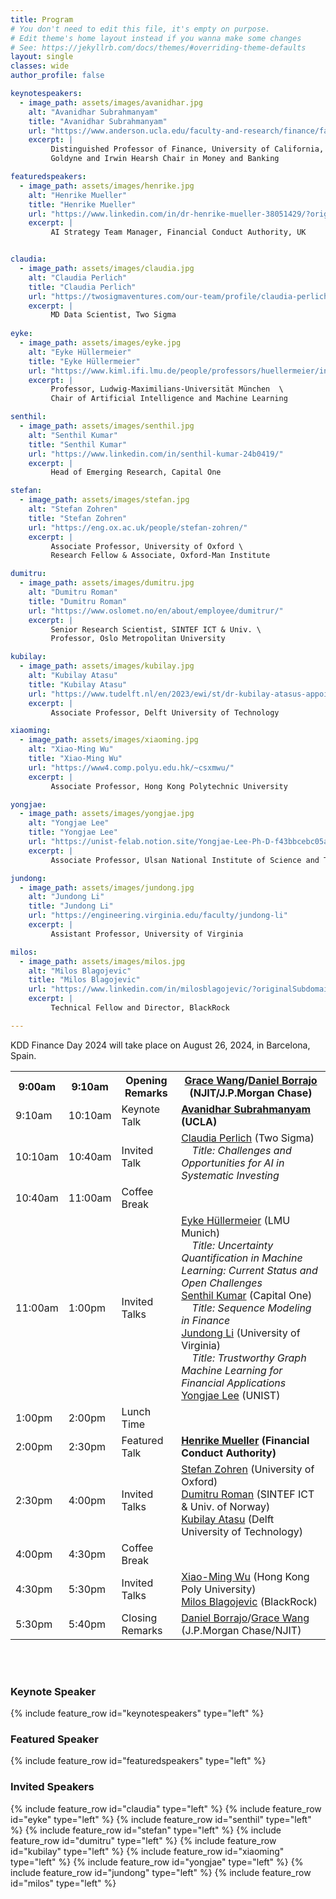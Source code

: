 ```yaml
---
title: Program
# You don't need to edit this file, it's empty on purpose.
# Edit theme's home layout instead if you wanna make some changes
# See: https://jekyllrb.com/docs/themes/#overriding-theme-defaults
layout: single
classes: wide
author_profile: false

keynotespeakers:
  - image_path: assets/images/avanidhar.jpg
    alt: "Avanidhar Subrahmanyam"
    title: "Avanidhar Subrahmanyam"
    url: "https://www.anderson.ucla.edu/faculty-and-research/finance/faculty/subrahmanyam"
    excerpt: |
         Distinguished Professor of Finance, University of California, Los Angeles  \
         Goldyne and Irwin Hearsh Chair in Money and Banking

featuredspeakers:
  - image_path: assets/images/henrike.jpg
    alt: "Henrike Mueller"
    title: "Henrike Mueller"
    url: "https://www.linkedin.com/in/dr-henrike-mueller-38051429/?originalSubdomain=uk"
    excerpt: |
         AI Strategy Team Manager, Financial Conduct Authority, UK


claudia:
  - image_path: assets/images/claudia.jpg
    alt: "Claudia Perlich"
    title: "Claudia Perlich"
    url: "https://twosigmaventures.com/our-team/profile/claudia-perlich/"
    excerpt: |
         MD Data Scientist, Two Sigma
    
eyke:
  - image_path: assets/images/eyke.jpg
    alt: "Eyke Hüllermeier"
    title: "Eyke Hüllermeier"
    url: "https://www.kiml.ifi.lmu.de/people/professors/huellermeier/index.html"
    excerpt: |
         Professor, Ludwig-Maximilians-Universität München  \
         Chair of Artificial Intelligence and Machine Learning

senthil:
  - image_path: assets/images/senthil.jpg
    alt: "Senthil Kumar"
    title: "Senthil Kumar"
    url: "https://www.linkedin.com/in/senthil-kumar-24b0419/"
    excerpt: |
         Head of Emerging Research, Capital One

stefan:
  - image_path: assets/images/stefan.jpg
    alt: "Stefan Zohren"
    title: "Stefan Zohren"
    url: "https://eng.ox.ac.uk/people/stefan-zohren/"
    excerpt: |
         Associate Professor, University of Oxford \
         Research Fellow & Associate, Oxford-Man Institute

dumitru:
  - image_path: assets/images/dumitru.jpg
    alt: "Dumitru Roman"
    title: "Dumitru Roman"
    url: "https://www.oslomet.no/en/about/employee/dumitrur/"
    excerpt: |
         Senior Research Scientist, SINTEF ICT & Univ. \
         Professor, Oslo Metropolitan University

kubilay:
  - image_path: assets/images/kubilay.jpg
    alt: "Kubilay Atasu"
    title: "Kubilay Atasu"
    url: "https://www.tudelft.nl/en/2023/ewi/st/dr-kubilay-atasus-appointment-as-associate-professor"
    excerpt: |
         Associate Professor, Delft University of Technology

xiaoming:
  - image_path: assets/images/xiaoming.jpg
    alt: "Xiao-Ming Wu"
    title: "Xiao-Ming Wu"
    url: "https://www4.comp.polyu.edu.hk/~csxmwu/"
    excerpt: |
         Associate Professor, Hong Kong Polytechnic University

yongjae:
  - image_path: assets/images/yongjae.jpg
    alt: "Yongjae Lee"
    title: "Yongjae Lee"
    url: "https://unist-felab.notion.site/Yongjae-Lee-Ph-D-f43bbcebc05a4697b56b42db61e3e221"
    excerpt: |
         Associate Professor, Ulsan National Institute of Science and Technology

jundong:
  - image_path: assets/images/jundong.jpg
    alt: "Jundong Li"
    title: "Jundong Li"
    url: "https://engineering.virginia.edu/faculty/jundong-li"
    excerpt: |
         Assistant Professor, University of Virginia

milos:
  - image_path: assets/images/milos.jpg
    alt: "Milos Blagojevic"
    title: "Milos Blagojevic"
    url: "https://www.linkedin.com/in/milosblagojevic/?originalSubdomain=rs"
    excerpt: |
         Technical Fellow and Director, BlackRock

---
```

KDD Finance Day 2024 will take place on August 26, 2024, in Barcelona, Spain.


<table class="tg">
<tbody>
  <tr>
    <th class="tg-feht">9:00am</th>
    <th class="tg-feht">9:10am</th>
    <th class="tg-feht">Opening Remarks</th>
    <th class="tg-feht"><a href="https://web.njit.edu/~gwang/">Grace Wang</a>/<a href="http://www.plg.inf.uc3m.es/~dborrajo/">Daniel Borrajo</a> (NJIT/J.P.Morgan Chase)</th>
  </tr>
  <tr>
    <td class="tg-73oq">9:10am</td>
    <td class="tg-73oq">10:10am</td>
    <td class="tg-73oq">Keynote Talk</td>
    <td class="tg-73oq"><b><a href="https://www.anderson.ucla.edu/faculty-and-research/finance/faculty/subrahmanyam">Avanidhar Subrahmanyam</a> (UCLA)</b></td>
  </tr>
  <tr>
    <td class="tg-73oq">10:10am</td>
    <td class="tg-73oq">10:40am</td>
    <td class="tg-73oq">Invited Talk</td>
    <td class="tg-73oq">
      <a href="https://www.linkedin.com/in/dr-henrike-mueller-38051429/?originalSubdomain=uk">Claudia Perlich</a> (Two Sigma)
      <br>&nbsp;&nbsp;&nbsp;&nbsp;<em>Title: Challenges and Opportunities for AI in Systematic Investing</em>
    </td>
  </tr>
  <tr>
    <td class="tg-vwhn">10:40am</td>
    <td class="tg-vwhn">11:00am</td>
    <td class="tg-vwhn">Coffee Break</td>
    <td class="tg-vwhn"></td>
  </tr>
  <tr>
    <td class="tg-73oq">11:00am</td>
    <td class="tg-73oq">1:00pm</td>
    <td class="tg-73oq">Invited Talks</td>
    <td class="tg-73oq">
      <a href="https://www.kiml.ifi.lmu.de/people/professors/huellermeier/index.html">Eyke Hüllermeier</a> (LMU Munich)
      <br>&nbsp;&nbsp;&nbsp;&nbsp;<em>Title: Uncertainty Quantification in Machine Learning: Current Status and Open Challenges</em>
      <br><a href="https://www.linkedin.com/in/senthil-kumar-24b0419/">Senthil Kumar</a> (Capital One)
      <br>&nbsp;&nbsp;&nbsp;&nbsp;<em>Title: Sequence Modeling in Finance</em>
      <br><a href="https://engineering.virginia.edu/faculty/jundong-li">Jundong Li</a> (University of Virginia)
      <br>&nbsp;&nbsp;&nbsp;&nbsp;<em>Title: Trustworthy Graph Machine Learning for Financial Applications</em>
      <br><a href="https://unist-felab.notion.site/Yongjae-Lee-Ph-D-f43bbcebc05a4697b56b42db61e3e221">Yongjae Lee</a> (UNIST)
    </td>
  </tr>
  <tr>
    <td class="tg-vwhn">1:00pm</td>
    <td class="tg-vwhn">2:00pm</td>
    <td class="tg-vwhn">Lunch Time</td>
    <td class="tg-vwhn"></td>
  </tr>
  <tr>
    <td class="tg-73oq">2:00pm</td>
    <td class="tg-73oq">2:30pm</td>
    <td class="tg-73oq">Featured Talk</td>
    <td class="tg-73oq"><b><a href="https://www.linkedin.com/in/dr-henrike-mueller-38051429/?originalSubdomain=uk">Henrike Mueller</a> (Financial Conduct Authority)</b></td>
  </tr>
  <tr>
    <td class="tg-73oq">2:30pm</td>
    <td class="tg-73oq">4:00pm</td>
    <td class="tg-73oq">Invited Talks</td>
    <td class="tg-73oq">
      <a href="https://eng.ox.ac.uk/people/stefan-zohren/">Stefan Zohren</a> (University of Oxford)
      <br><a href="https://www.oslomet.no/en/about/employee/dumitrur/">Dumitru Roman</a> (SINTEF ICT & Univ. of Norway)
      <br><a href="https://www.tudelft.nl/en/2023/ewi/st/dr-kubilay-atasus-appointment-as-associate-professor">Kubilay Atasu</a> (Delft University of Technology)
    </td>
  </tr>
  <tr>
    <td class="tg-vwhn">4:00pm</td>
    <td class="tg-vwhn">4:30pm</td>
    <td class="tg-vwhn">Coffee Break</td>
    <td class="tg-vwhn"></td>
  </tr>
  <tr>
    <td class="tg-73oq">4:30pm</td>
    <td class="tg-73oq">5:30pm</td>
    <td class="tg-73oq">Invited Talks</td>
    <td class="tg-73oq">
      <a href="https://www4.comp.polyu.edu.hk/~csxmwu/">Xiao-Ming Wu</a> (Hong Kong Poly University)
      <br><a href="https://www.linkedin.com/in/milosblagojevic/?originalSubdomain=rs">Milos Blagojevic</a> (BlackRock)
    </td>
  </tr>
  <tr>
    <td class="tg-feht">5:30pm</td>
    <td class="tg-feht">5:40pm</td>
    <td class="tg-feht">Closing Remarks</td>
    <td class="tg-feht"><a href="http://www.plg.inf.uc3m.es/~dborrajo/">Daniel Borrajo</a>/<a href="https://web.njit.edu/~gwang/">Grace Wang</a> (J.P.Morgan Chase/NJIT)</td>
  </tr>
</tbody>
</table>

<br />
<br/>
<section class="organizers" markdown="1">
  
### Keynote Speaker
{% include feature_row id="keynotespeakers" type="left" %}

### Featured Speaker
{% include feature_row id="featuredspeakers" type="left" %}

### Invited Speakers
{% include feature_row id="claudia" type="left" %}
{% include feature_row id="eyke" type="left" %}
{% include feature_row id="senthil" type="left" %}
{% include feature_row id="stefan" type="left" %}
{% include feature_row id="dumitru" type="left" %}
{% include feature_row id="kubilay" type="left" %}
{% include feature_row id="xiaoming" type="left" %}
{% include feature_row id="yongjae" type="left" %}
{% include feature_row id="jundong" type="left" %}
{% include feature_row id="milos" type="left" %}


</section>
